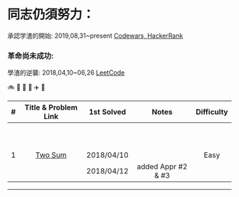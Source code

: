 # 同志仍須努力：
承認学渣的開始: 2019,08,31~present [Codewars, HackerRank](https://github.com/thequinn/Coding_Problems) 

### 革命尚未成功:
學渣的逆襲: 2018,04,10~06,26 [LeetCode](https://github.com/thequinn/My_LeetCode)

:bike:  :car:  :tram:  :helicopter:  :airplane:  :rocket:

| # | Title & Problem Link | 1st Solved | Notes | Difficulty |
|:---:|:---:|:---:|:---:|:---:|
|  |   | | | |
|  |   | | | |
|  |   | | | |
|  |   | | | |
|  |   | | | |
|  |   | | | |
|  |   | | | |
|  |   | | | |
|  |   | | | |
|  |   | | | |
| 1 | [Two Sum](https://leetcode.com/problems/two-sum/description/) | 2018/04/10 |  | Easy |
|  |  | 2018/04/12 | added Appr #2 & #3 | |

------------------------------------------------------------------------------------------------

